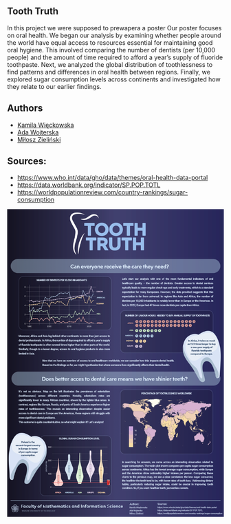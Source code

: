 ## Tooth Truth

In this project we were supposed to prewapera a poster 
Our poster focuses on oral health. We began our analysis by examining whether people around the world have equal access to resources essential for maintaining good oral hygiene. This involved comparing the number of dentists (per 10,000 people) and the amount of time required to afford a year’s supply of fluoride toothpaste. Next, we analyzed the global distribution of toothlessness to find patterns and differences in oral health between regions. Finally, we explored sugar consumption levels across continents and investigated how they relate to our earlier findings.



## Authors
- [Kamila Więckowska](https://github.com/kamilawieckowska)
- [Ada Wojterska](https://github.com/adawojterska)
- [Miłosz Zieliński](https://github.com/zielinskim04)

## Sources:
- https://www.who.int/data/gho/data/themes/oral-health-data-portal
- https://data.worldbank.org/indicator/SP.POP.TOTL
- https://worldpopulationreview.com/country-rankings/sugar-consumption


<img src="Wieckowska_Wojterska_Zielinski.png" align="center" width="600"/>
